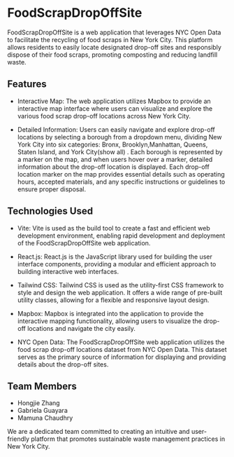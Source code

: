 # FoodScrapDropOffSite
FoodScrapDropOffSite is a web application that leverages NYC Open Data to facilitate the recycling of food scraps in New York City. This platform allows residents to easily locate designated drop-off sites and responsibly dispose of their food scraps, promoting composting and reducing landfill waste.

## Features
- Interactive Map: The web application utilizes Mapbox to provide an interactive map interface where users can visualize and explore the various food scrap drop-off locations across New York City.

- Detailed Information: Users can easily navigate and explore drop-off locations by selecting a borough from a dropdown menu, dividing New York City into six categories: Bronx,  Brooklyn,Manhattan, Queens,  Staten Island, and York City(show all) . Each borough is represented by a marker on the map, and when users hover over a marker, detailed information about the drop-off location is displayed. Each drop-off location marker on the map provides essential details such as operating hours, accepted materials, and any specific instructions or guidelines to ensure proper disposal.

## Technologies Used

- Vite: Vite is used as the build tool to create a fast and efficient web development environment, enabling rapid development and deployment of the FoodScrapDropOffSite web application.

- React.js: React.js is the JavaScript library used for building the user interface components, providing a modular and efficient approach to building interactive web interfaces.

- Tailwind CSS: Tailwind CSS is used as the utility-first CSS framework to style and design the web application. It offers a wide range of pre-built utility classes, allowing for a flexible and responsive layout design.

- Mapbox: Mapbox is integrated into the application to provide the interactive mapping functionality, allowing users to visualize the drop-off locations and navigate the city easily.

- NYC Open Data: The FoodScrapDropOffSite web application utilizes the food scrap drop-off locations dataset from NYC Open Data. This dataset serves as the primary source of information for displaying and providing details about the drop-off sites.

## Team Members
- Hongjie Zhang
- Gabriela Guayara
- Mamuna Chaudhry

We are a dedicated team committed to creating an intuitive and user-friendly platform that promotes sustainable waste management practices in New York City.
